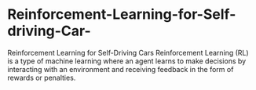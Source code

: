 # Reinforcement-Learning-for-Self-driving-Car-
Reinforcement Learning for Self-Driving Cars Reinforcement Learning (RL) is a type of machine learning where an agent learns to make decisions by interacting with an environment and receiving feedback in the form of rewards or penalties. 
